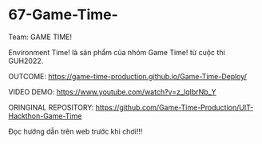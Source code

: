 # 67-Game-Time-
Team: GAME TIME!

Environment Time! là sản phẩm của nhóm Game Time! từ cuộc thi GUH2022.

OUTCOME: https://game-time-production.github.io/Game-Time-Deploy/ 

VIDEO DEMO: https://www.youtube.com/watch?v=z_lqIbrNb_Y

ORINGINAL REPOSITORY: https://github.com/Game-Time-Production/UIT-Hackthon-Game-Time

Đọc hướng dẫn trên web trước khi chơi!!!
